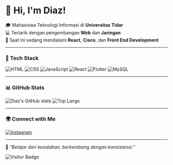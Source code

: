 # 👋 Hi, I'm Diaz!

🎓 Mahasiswa Teknologi Informasi di **Universitas Tidar**  
💻 Tertarik dengan pengembangan **Web** dan **Jaringan**  
🚀 Saat ini sedang mendalami **React**, **Cisco**, dan **Front End Development**

---

### 🧠 Tech Stack
![HTML](https://img.shields.io/badge/-HTML5-E34F26?style=for-the-badge&logo=html5&logoColor=white)
![CSS](https://img.shields.io/badge/-CSS3-1572B6?style=for-the-badge&logo=css3&logoColor=white)
![JavaScript](https://img.shields.io/badge/-JavaScript-F7DF1E?style=for-the-badge&logo=javascript&logoColor=black)
![React](https://img.shields.io/badge/-React-61DAFB?style=for-the-badge&logo=react&logoColor=black)
![Flutter](https://img.shields.io/badge/-Flutter-02569B?style=for-the-badge&logo=flutter&logoColor=white)
![MySQL](https://img.shields.io/badge/-MySQL-4479A1?style=for-the-badge&logo=mysql&logoColor=white)

---

### 📊 GitHub Stats
![Diaz's GitHub stats](https://github-readme-stats.vercel.app/api?username=diazgilmour&show_icons=true&theme=tokyonight)
![Top Langs](https://github-readme-stats.vercel.app/api/top-langs/?username=diazgilmour&layout=compact&theme=tokyonight)

---

### 🌍 Connect with Me
[![Instagram](https://img.shields.io/badge/Instagram-E4405F?style=for-the-badge&logo=instagram&logoColor=white)](https://www.instagram.com/diazsepam/)

---

💬 *“Belajar dari kesalahan, berkembang dengan konsistensi.”*

![Visitor Badge](https://visitor-badge.laobi.icu/badge?page_id=diazglimour)
